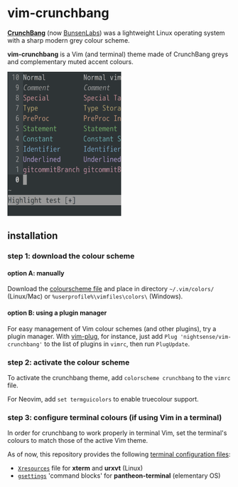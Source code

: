# vim-crunchbang

[**CrunchBang**](https://distrowatch.com/table.php?distribution=crunchbang) (now [BunsenLabs](https://www.bunsenlabs.org/)) was a lightweight Linux operating system with a sharp modern grey colour scheme.

**vim-crunchbang** is a Vim (and terminal) theme made of CrunchBang greys and complementary muted accent colours.

<img src="screenshot.png" alt="screenshot of vim-crunchbang, a cool grey vim theme" width="256">

## installation

### step 1: download the colour scheme

#### option A: manually

Download the [colourscheme file](https://github.com/nightsense/vim-crunchbang/tree/master/colors) and place in directory `~/.vim/colors/` (Linux/Mac) or `%userprofile%\vimfiles\colors\` (Windows).

#### option B: using a plugin manager

For easy management of Vim colour schemes (and other plugins), try a plugin manager. With [vim-plug](https://github.com/junegunn/vim-plug), for instance, just add `Plug 'nightsense/vim-crunchbang'` to the list of plugins in `vimrc`, then run `PlugUpdate`.

### step 2: activate the colour scheme

To activate the crunchbang theme, add `colorscheme crunchbang` to the `vimrc` file.

For Neovim, add `set termguicolors` to enable truecolour support.

### step 3: configure terminal colours (if using Vim in a terminal)

In order for crunchbang to work properly in terminal Vim, set the terminal's colours to match those of the active Vim theme.

As of now, this repository provides the following [terminal configuration files](https://github.com/nightsense/crunchbang/tree/master/terminal):
- [`Xresources`](https://github.com/nightsense/seabird/tree/master/terminal/Xresources) file for **xterm** and **urxvt** (Linux)
- [`gsettings`](https://github.com/nightsense/seabird/tree/master/terminal/pantheon-terminal.md) 'command blocks' for **pantheon-terminal** (elementary OS)

